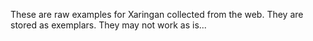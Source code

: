 These are raw examples for Xaringan collected from the web.
They are stored as exemplars. They may not work as is...
